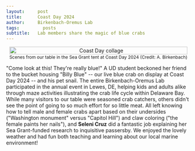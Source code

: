 ```yaml
---
layout:     post
title:      Coast Day 2024
author:     Birkenbach-Oremus Lab
tags: 		  posts
subtitle:  	Lab members share the magic of blue crabs
---
```

<!-- Start Writing Below in Markdown -->
<div style="text-align: center; display: flex; justify-content: center; align-items: center;">
    <figure style="margin: 0 2px;">
        <img src="http://birkenbach-oremus-lab.github.io/website/img/posts/2024-10-06-1.jpg" alt="Coast Day collage" width="100%">
        <figcaption style="text-align: center; font-size: 12px;">Scenes from our table in the Sea Grant tent at Coast Day 2024 (Credit: A. Birkenbach) </figcaption>
    </figure>
</div>

"Come look at this! They're really blue!" A UD student beckoned her friend to the bucket housing "Billy Blue" -- our live blue crab on display at Coast Day 2024 -- and his pet snail. The entire Birkenbach-Oremus Lab participated in the annual event in Lewes, DE, helping kids and adults alike through maze activities illustrating the crab life cycle within Delaware Bay. While many visitors to our table were seasoned crab catchers, others didn't see the point of going to so much effort for so little meat. All left knowing how to tell male and female crabs apart based on their undersides ("Washington monument" versus "Capitol Hill") and claw coloring ("the female paints her nails"), and **Seleni Cruz** did a fantastic job explaining her Sea Grant-funded research to inquisitive passersby. We enjoyed the lovely weather and had fun both teaching and learning about our local marine environment!
